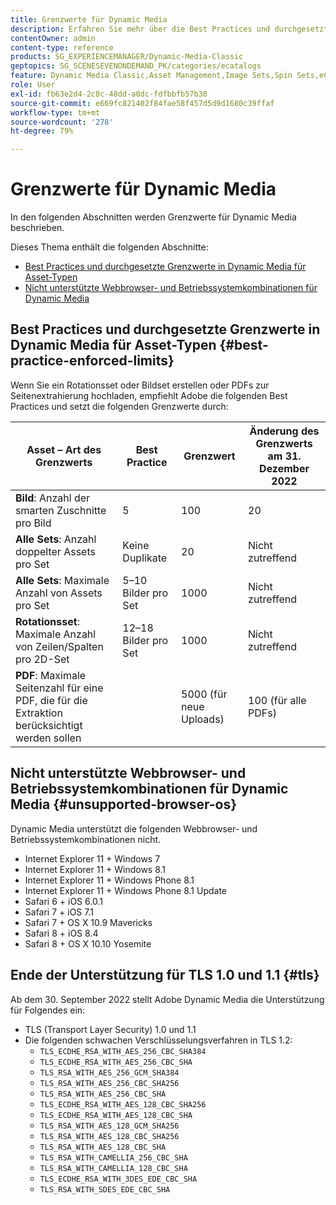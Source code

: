 ```yaml
---
title: Grenzwerte für Dynamic Media
description: Erfahren Sie mehr über die Best Practices und durchgesetzten Grenzwerte beim Erstellen eines Bildsets oder eines Rotationssets oder beim Hochladen einer PDF. Erfahren Sie auch mehr über nicht unterstützte Webbrowser- und Betriebssystemkombinationen für Dynamic Media.
contentOwner: admin
content-type: reference
products: SG_EXPERIENCEMANAGER/Dynamic-Media-Classic
geptopics: SG_SCENESEVENONDEMAND_PK/categories/ecatalogs
feature: Dynamic Media Classic,Asset Management,Image Sets,Spin Sets,eCatalog
role: User
exl-id: fb63e2d4-2c8c-48dd-a0dc-fdfbbfb57b30
source-git-commit: e669fc821402f84fae58f457d5d9d1680c39ffaf
workflow-type: tm+mt
source-wordcount: '278'
ht-degree: 79%

---
```


# Grenzwerte für Dynamic Media

In den folgenden Abschnitten werden Grenzwerte für Dynamic Media beschrieben.

Dieses Thema enthält die folgenden Abschnitte:

* [Best Practices und durchgesetzte Grenzwerte in Dynamic Media für Asset-Typen](#best-practice-enforced-limits)
* [Nicht unterstützte Webbrowser- und Betriebssystemkombinationen für Dynamic Media](#unsupported-browser-os)

## Best Practices und durchgesetzte Grenzwerte in Dynamic Media für Asset-Typen {#best-practice-enforced-limits}

Wenn Sie ein Rotationsset oder Bildset erstellen oder PDFs zur Seitenextrahierung hochladen, empfiehlt Adobe die folgenden Best Practices und setzt die folgenden Grenzwerte durch:

| Asset – Art des Grenzwerts | Best Practice | Grenzwert | Änderung des Grenzwerts am 31. Dezember 2022 |
| --- | --- | --- | --- |
| **Bild**: Anzahl der smarten Zuschnitte pro Bild | 5 | 100 | 20 |
| **Alle Sets**: Anzahl doppelter Assets pro Set | Keine Duplikate | 20 | Nicht zutreffend |
| **Alle Sets**: Maximale Anzahl von Assets pro Set | 5–10 Bilder pro Set | 1000 | Nicht zutreffend |
| **Rotationsset**: Maximale Anzahl von Zeilen/Spalten pro 2D-Set | 12–18 Bilder pro Set | 1000 | Nicht zutreffend |
| **PDF**: Maximale Seitenzahl für eine PDF, die für die Extraktion berücksichtigt werden sollen |  | 5000 (für neue Uploads) | 100 (für alle PDFs) |

<!-- See also [Dynamic Media limitations](/help/assets/limitations.md). -->

## Nicht unterstützte Webbrowser- und Betriebssystemkombinationen für Dynamic Media {#unsupported-browser-os}

Dynamic Media unterstützt die folgenden Webbrowser- und Betriebssystemkombinationen nicht.

* Internet Explorer 11 + Windows 7
* Internet Explorer 11 + Windows 8.1
* Internet Explorer 11 + Windows Phone 8.1
* Internet Explorer 11 + Windows Phone 8.1 Update
* Safari 6 + iOS 6.0.1
* Safari 7 + iOS 7.1
* Safari 7 + OS X 10.9 Mavericks
* Safari 8 + iOS 8.4
* Safari 8 + OS X 10.10 Yosemite

## Ende der Unterstützung für TLS 1.0 und 1.1 {#tls}

<!-- CQDOC-19433 -->

Ab dem 30. September 2022 stellt Adobe Dynamic Media die Unterstützung für Folgendes ein:

* TLS (Transport Layer Security) 1.0 und 1.1
* Die folgenden schwachen Verschlüsselungsverfahren in TLS 1.2:
   * `TLS_ECDHE_RSA_WITH_AES_256_CBC_SHA384`
   * `TLS_ECDHE_RSA_WITH_AES_256_CBC_SHA`
   * `TLS_RSA_WITH_AES_256_GCM_SHA384`
   * `TLS_RSA_WITH_AES_256_CBC_SHA256`
   * `TLS_RSA_WITH_AES_256_CBC_SHA`
   * `TLS_ECDHE_RSA_WITH_AES_128_CBC_SHA256`
   * `TLS_ECDHE_RSA_WITH_AES_128_CBC_SHA`
   * `TLS_RSA_WITH_AES_128_GCM_SHA256`
   * `TLS_RSA_WITH_AES_128_CBC_SHA256`
   * `TLS_RSA_WITH_AES_128_CBC_SHA`
   * `TLS_RSA_WITH_CAMELLIA_256_CBC_SHA`
   * `TLS_RSA_WITH_CAMELLIA_128_CBC_SHA`
   * `TLS_ECDHE_RSA_WITH_3DES_EDE_CBC_SHA`
   * `TLS_RSA_WITH_SDES_EDE_CBC_SHA`

